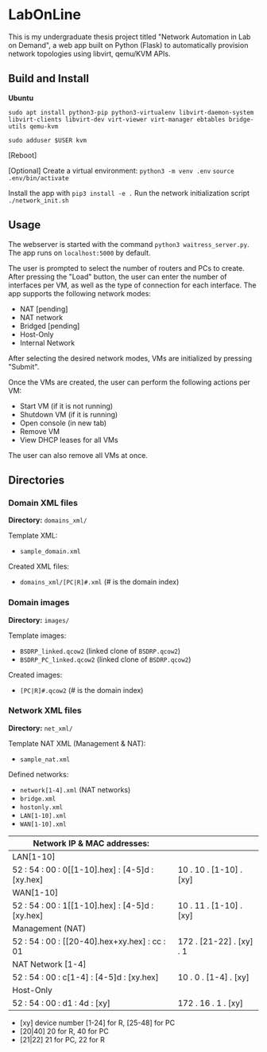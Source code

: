 # LabOnLine

This is my undergraduate thesis project titled "Network Automation in Lab on Demand", a web app built on Python (Flask) to automatically provision network topologies using libvirt, qemu/KVM APIs.

## Build and Install

**Ubuntu**

`sudo apt install python3-pip python3-virtualenv libvirt-daemon-system libvirt-clients libvirt-dev virt-viewer virt-manager ebtables bridge-utils qemu-kvm`

`sudo adduser $USER kvm`

[Reboot]

[Optional] Create a virtual environment:
`python3 -m venv .env`
`source .env/bin/activate`

Install the app with `pip3 install -e .`
Run the network initialization script `./network_init.sh`

## Usage

The webserver is started with the command `python3 waitress_server.py`.
The app runs on `localhost:5000` by default.

The user is prompted to select the number of routers and PCs to create.
After pressing the "Load" button, the user can enter the number of
interfaces per VM, as well as the type of connection for each interface.
The app supports the following network modes:

- NAT [pending]
- NAT network
- Bridged [pending]
- Host-Only
- Internal Network

After selecting the desired network modes, VMs are initialized by pressing
"Submit".

Once the VMs are created, the user can perform the following actions per VM:

- Start VM (if it is not running)
- Shutdown VM (if it is running)
- Open console (in new tab)
- Remove VM
- View DHCP leases for all VMs

The user can also remove all VMs at once.


## Directories

### Domain XML files

**Directory:** `domains_xml/`

Template XML:
- `sample_domain.xml`

Created XML files:
- `domains_xml/[PC|R]#.xml`
(# is the domain index)

### Domain images

**Directory:** `images/`

Template images:
- `BSDRP_linked.qcow2` (linked clone of `BSDRP.qcow2`)
- `BSDRP_PC_linked.qcow2` (linked clone of `BSDRP.qcow2`)

Created images: 
- `[PC|R]#.qcow2`
(# is the domain index)

### Network XML files

**Directory:** `net_xml/`

Template NAT XML (Management & NAT):
- `sample_nat.xml`

Defined networks:
- `network[1-4].xml` (NAT networks)
- `bridge.xml`
- `hostonly.xml`
- `LAN[1-10].xml`
- `WAN[1-10].xml`

| Network IP & MAC addresses:                       |                                                   |
| ------------------------------------------------- | ------------------------------------------------- |
| LAN[1-10]                                         |                                                   |
| 52 : 54 : 00 : 0[[1-10].hex] : [4-5]d : [xy.hex]  | 10 . 10 . [1-10] . [xy]                           |
| WAN[1-10]                                         |                                                   |
| 52 : 54 : 00 : 1[[1-10].hex] : [4-5]d : [xy.hex]  | 10 . 11 . [1-10] . [xy]                           |
| Management (NAT)                                  |                                                   |
| 52 : 54 : 00 : [[20-40].hex+xy.hex] : cc : 01     | 172 . [21-22] . [xy] . 1                          |
| NAT Network [1-4]                                 |                                                   |
| 52 : 54 : 00 : c[1-4] : [4-5]d : [xy.hex]         | 10 . 0 . [1-4] . [xy]                             |
| Host-Only                                         |                                                   |
| 52 : 54 : 00 : d1 : 4d : [xy]                     | 172 . 16 . 1 . [xy]                               |


- [xy] device number [1-24] for R, [25-48] for PC
- [20|40] 20 for R, 40 for PC
- [21|22] 21 for PC, 22 for R
